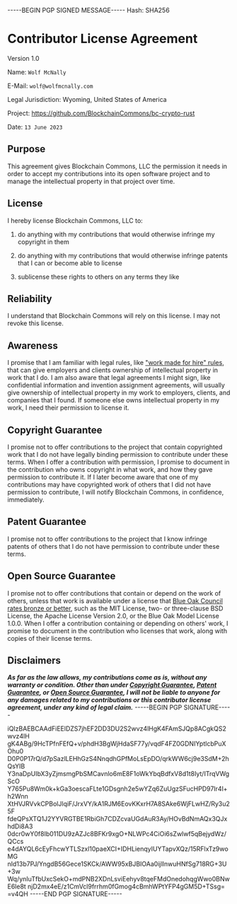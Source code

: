 -----BEGIN PGP SIGNED MESSAGE-----
Hash: SHA256

# Contributor License Agreement

Version 1.0

Name: `Wolf McNally`

E-Mail: `wolf@wolfmcnally.com`

Legal Jurisdiction: Wyoming, United States of America

Project: https://github.com/BlockchainCommons/bc-crypto-rust

Date: `13 June 2023`

## Purpose

This agreement gives Blockchain Commons, LLC the permission it needs in order to accept my contributions into its open software project and to manage the intellectual property in that project over time.

## License

I hereby license Blockchain Commons, LLC to:

1.  do anything with my contributions that would otherwise infringe my copyright in them

2.  do anything with my contributions that would otherwise infringe patents that I can or become able to license

3.  sublicense these rights to others on any terms they like

## Reliability

I understand that Blockchain Commons will rely on this license.  I may not revoke this license.

## Awareness

I promise that I am familiar with legal rules, like ["work made for hire" rules](http://worksmadeforhire.com), that can give employers and clients ownership of intellectual property in work that I do.  I am also aware that legal agreements I might sign, like confidential information and invention assignment agreements, will usually give ownership of intellectual property in my work to employers, clients, and companies that I found.  If someone else owns intellectual property in my work, I need their permission to license it.

## Copyright Guarantee

I promise not to offer contributions to the project that contain copyrighted work that I do not have legally binding permission to contribute under these terms.  When I offer a contribution with permission, I promise to document in the contribution who owns copyright in what work, and how they gave permission to contribute it.  If I later become aware that one of my contributions may have copyrighted work of others that I did not have permission to contribute, I will notify Blockchain Commons, in confidence, immediately.

## Patent Guarantee

I promise not to offer contributions to the project that I know infringe patents of others that I do not have permission to contribute under these terms.

## Open Source Guarantee

I promise not to offer contributions that contain or depend on the work of others, unless that work is available under a license that [Blue Oak Council rates bronze or better](https://blueoakconcil.org/list), such as the MIT License, two- or three-clause BSD License, the Apache License Version 2.0, or the Blue Oak Model License 1.0.0.  When I offer a contribution containing or depending on others' work, I promise to document in the contribution who licenses that work, along with copies of their license terms.

## Disclaimers

***As far as the law allows, my contributions come as is, without any warranty or condition.  Other than under [Copyright Guarantee](#copyright-guarantee), [Patent Guarantee](#patent-guarantee), or [Open Source Guarantee](#open-source-guarantee), I will not be liable to anyone for any damages related to my contributions or this contributor license agreement, under any kind of legal claim.***
-----BEGIN PGP SIGNATURE-----

iQIzBAEBCAAdFiEElDZS7jhEF2DD3DU2S2wvz4lHgK4FAmSJQp8ACgkQS2wvz4lH
gK4ABg/9HcTPfnFEfQ+v/phdH3BgWjHdaSF77y/vqdF4FZ0GDNIYptlcbPuXOhu0
D0P0P17rQ/d7pSazlLEHhGzS4NnqdhGPfMoLsEpDO/qrkWW6cj9e3SdM+2hQsYIB
Y3naDpUIbX3yZjmsmgPbSMCavnlo6mE8F1oWkYbqBdfxV8d1t8Iyt/ITrqVWgScO
Y765Pu8Wm0k+kGa3oescaFLte1GDsgnh2e5wYZq6ZuUgzSFucHPD97Ir4l+h2Wnn
XtHVJRVvkCPBolJlqiF/JrxVY/kA1RJM6EovKKxrH7A8SAke6WjFLwHZ/Ry3u25F
fdeQPsXTQ1J2YYVRGTBE1RbiGh7CDZcvaUGdAuR3Ay/HOvBdNmAQx3QJxhdDi8A3
0dcr0wY0f8Ib011DU9zAZJc8BFKr9xgO+NLWPc4CiOi6sZwlwf5qBejydWz/QCcs
e4dAYQL6cEyFhcwYTLSzxl10paeXCI+IDHLienqyIUYTapvXQz/15RFlxTz9woMG
nId13b7PJ/YngdB56Gece1SKCk/AWW95xBJBIOAa0ijlInwuHNfSg718RG+3U+3w
Wq/ynIuTfbUxcSekO+mdPNB2XDnLsviEehyv8tqeFMdOnedohqgWwo0BNwE6le8t
njD2mx4eE/z1CmVcl9frrhm0fGmog4cBmhWPtYFP4gGM5D+TSsg=
=v4QH
-----END PGP SIGNATURE-----

